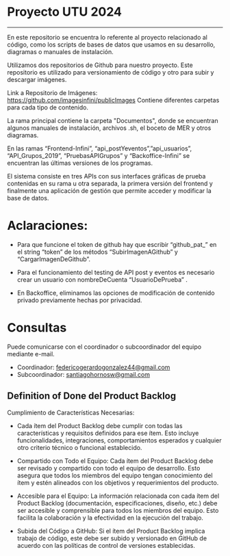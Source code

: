 # Proyecto UTU 2024
--- 
En este repositorio se encuentra lo referente al proyecto relacionado al código, como los scripts de bases de datos que usamos en su desarrollo, diagramas o manuales de instalación. 

Utilizamos dos repositorios de Github para nuestro proyecto. Este repositorio es utilizado para versionamiento de código y otro para subir y descargar imágenes.

Link a Repositorio de Imágenes: https://github.com/imagesinfini/publicImages
Contiene diferentes carpetas para cada tipo de contenido.


La rama principal contiene la carpeta "Documentos", donde se encuentran algunos manuales de instalación, archivos .sh, el boceto de MER y otros diagramas.

En las ramas “Frontend-Infini”, “api_postYeventos”,”api_usuarios”, “API_Grupos_2019”, “PruebasAPIGrupos” y “Backoffice-Infini” se encuentran las últimas versiones de los programas. 

El sistema consiste en tres APIs con sus interfaces gráficas de prueba contenidas en su rama u otra separada, la primera versión del frontend y finalmente una aplicación de gestión que permite acceder y modificar la base de datos. 
 
# Aclaraciones:

- Para que funcione el token de github hay que escribir “github_pat_” en el string “token” de los métodos “SubirImagenAGithub” y “CargarImagenDeGithub”.

- Para el funcionamiento del testing de API post y eventos es necesario crear un usuario con nombreDeCuenta “UsuarioDePrueba” .

- En Backoffice, eliminamos las opciones de modificación de contenido privado previamente hechas por privacidad.

# Consultas
Puede comunicarse con el coordinador o subcoordinador del equipo mediante e-mail.
- Coordinador: federicogerardogonzalez44@gmail.com
- Subcoordinador: santiagohornosw@gmail.com

  

## Definition of Done del Product Backlog

Cumplimiento de Características Necesarias:
- Cada ítem del Product Backlog debe cumplir con todas las características y requisitos definidos para ese ítem. Esto incluye funcionalidades, integraciones, comportamientos esperados y cualquier otro criterio técnico o funcional establecido.
  
- Compartido con Todo el Equipo:
Cada ítem del Product Backlog debe ser revisado y compartido con todo el equipo de desarrollo. Esto asegura que todos los miembros del equipo tengan conocimiento del ítem y estén alineados con los objetivos y requerimientos del producto.

- Accesible para el Equipo:
La información relacionada con cada ítem del Product Backlog (documentación, especificaciones, diseño, etc.) debe ser accesible y comprensible para todos los miembros del equipo. Esto facilita la colaboración y la efectividad en la ejecución del trabajo.

- Subida del Código a GitHub: Si el ítem del Product Backlog implica trabajo de código, este debe ser subido y versionado en GitHub de acuerdo con las políticas de control de versiones establecidas.
